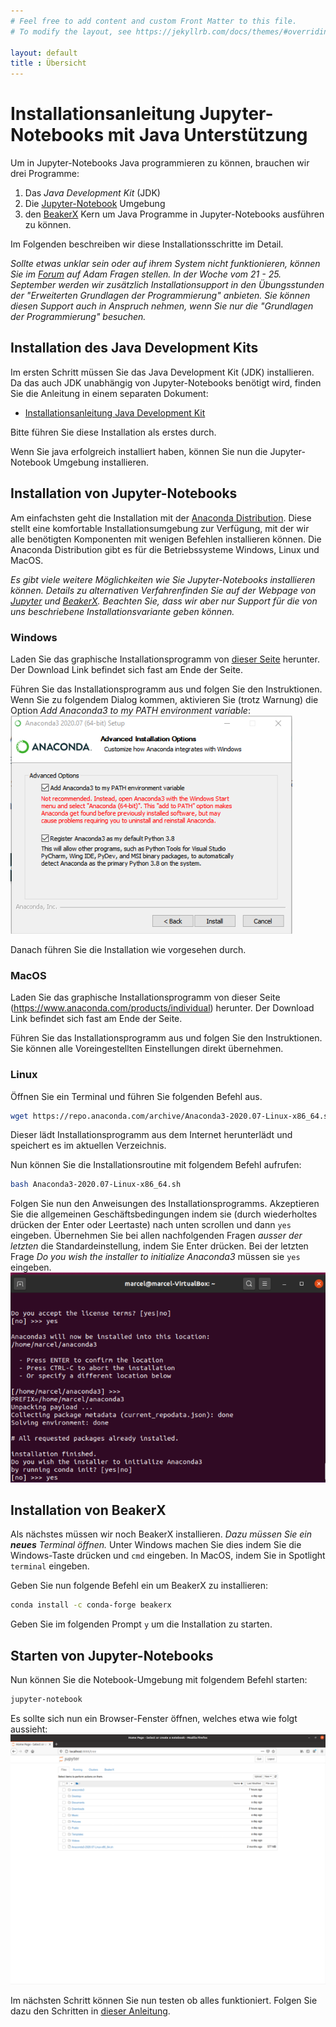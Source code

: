 ```yaml
---
# Feel free to add content and custom Front Matter to this file.
# To modify the layout, see https://jekyllrb.com/docs/themes/#overriding-theme-defaults

layout: default
title : Übersicht
---
```


# Installationsanleitung Jupyter-Notebooks mit Java Unterstützung

Um in Jupyter-Notebooks Java programmieren zu können, brauchen wir drei Programme: 

1. Das *Java Development Kit* (JDK)
2. Die [Jupyter-Notebook](https://jupyter.org/) Umgebung
3. den [BeakerX](http://beakerx.com/) Kern um Java Programme in Jupyter-Notebooks ausführen zu können. 

Im Folgenden beschreiben wir diese Installationsschritte im Detail. 

*Sollte etwas unklar sein oder auf ihrem System nicht funktionieren, können 
Sie im [Forum](https://adam.unibas.ch/goto_adam_frm_1024469.html) auf Adam Fragen stellen. In der Woche vom 21 - 25. September werden wir zusätzlich
Installationsupport in den Übungsstunden der "Erweiterten Grundlagen der Programmierung" anbieten. Sie können diesen Support auch in Anspruch nehmen, wenn Sie nur die
"Grundlagen der Programmierung" besuchen.*

## Installation des Java Development Kits 

Im ersten Schritt müssen Sie das Java Development Kit (JDK) installieren. Da das auch JDK unabhängig von Jupyter-Notebooks benötigt wird, finden Sie die Anleitung in einem separaten Dokument:

* [Installationsanleitung Java Development Kit](installation-jdk)

Bitte führen Sie diese Installation als erstes durch.

Wenn Sie java erfolgreich installiert haben, können Sie nun die Jupyter-Notebook Umgebung installieren.

## Installation von Jupyter-Notebooks 

Am einfachsten geht die Installation mit der [Anaconda Distribution](https://www.anaconda.com/). Diese stellt eine komfortable Installationsumgebung zur Verfügung, mit der wir alle benötigten Komponenten mit wenigen Befehlen installieren können. 
Die Anaconda Distribution gibt es für die Betriebssysteme Windows, Linux und MacOS.

*Es gibt viele weitere Möglichkeiten wie Sie Jupyter-Notebooks installieren können. Details zu alternativen Verfahrenfinden Sie auf der Webpage von [Jupyter](https://jupyter.org) und [BeakerX](https:///beakerx.com/). Beachten Sie, dass wir aber nur Support für die von uns beschriebene Installationsvariante geben können.*


### Windows 

Laden Sie das graphische Installationsprogramm von [dieser Seite](https://www.anaconda.com/products/individual) herunter. Der Download Link befindet sich fast am Ende der Seite.

Führen Sie das Installationsprogramm aus und folgen Sie den Instruktionen.
Wenn Sie zu folgendem Dialog kommen, aktivieren Sie (trotz Warnung) die Option *Add Anaconda3 to my PATH environment variable*:
![anaconda-windows-path](images/anaconda-windows-environment.png)

Danach führen Sie die Installation wie vorgesehen durch. 

### MacOS
Laden Sie das graphische Installationsprogramm von dieser Seite (https://www.anaconda.com/products/individual) herunter. Der Download Link befindet sich fast am Ende der Seite.

Führen Sie das Installationsprogramm aus und folgen Sie den Instruktionen.
Sie können alle Voreingestellten Einstellungen direkt übernehmen.


### Linux

Öffnen Sie ein Terminal und führen Sie folgenden Befehl aus. 
```bash
wget https://repo.anaconda.com/archive/Anaconda3-2020.07-Linux-x86_64.sh
```

Dieser lädt Installationsprogramm aus dem Internet herunterlädt und speichert es im aktuellen Verzeichnis.

Nun können Sie die Installationsroutine mit folgendem Befehl aufrufen:

```bash
bash Anaconda3-2020.07-Linux-x86_64.sh
```
Folgen Sie nun den Anweisungen des Installationsprogramms. Akzeptieren Sie die allgemeinen Geschäftsbedingungen indem sie (durch wiederholtes drücken der Enter oder Leertaste) nach unten scrollen und dann ```yes``` eingeben. Übernehmen Sie bei allen nachfolgenden Fragen *ausser der letzten*  die Standardeinstellung, indem Sie Enter drücken. Bei der letzten Frage *Do you wish the installer to initialize Anaconda3* müssen sie ```yes``` eingeben. 
![anaconda-linux-environment](images/anaconda-linux-environment.png)


## Installation von BeakerX
Als nächstes müssen wir noch BeakerX installieren. 
*Dazu müssen Sie ein **neues** Terminal öffnen.* Unter Windows machen Sie dies indem Sie die Windows-Taste drücken und ```cmd``` eingeben. In MacOS, indem Sie in Spotlight ```terminal``` eingeben.


Geben Sie nun folgende Befehl ein um BeakerX zu installieren:
```bash
conda install -c conda-forge beakerx
```
Geben Sie im folgenden Prompt ```y``` um die Installation zu starten. 


## Starten von Jupyter-Notebooks

Nun können Sie die Notebook-Umgebung mit folgendem Befehl starten:

```bash
jupyter-notebook
```

Es sollte sich nun ein Browser-Fenster öffnen, welches etwa wie folgt aussieht:
![jupyter-tree](images/jupyter-tree.png)

Im nächsten Schritt können Sie nun testen ob alles funktioniert. Folgen Sie dazu den Schritten in [dieser Anleitung](installation-test).